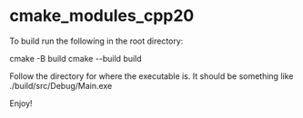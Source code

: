 # cmake_modules_cpp20

To build run the following in the root directory:

cmake -B build
cmake --build build

Follow the directory for where the executable is. It should be something like ./build/src/Debug/Main.exe

Enjoy!
